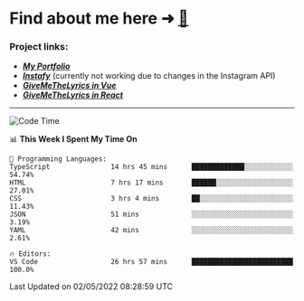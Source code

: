 # Find about me here ➜ [🧑](https://pauabella.dev)

### Project links:
- ***[My Portfolio](https://pauabella.dev)***
- ***[Instafy](https://instafy.me)*** (currently not working due to changes in the Instagram API)
- ***[GiveMeTheLyrics in Vue](https://lyrics.pauabella.dev)***
- ***[GiveMeTheLyrics in React](https://pauabella.dev/GiveMeTheLyrics)***

---
<!--START_SECTION:waka-->
![Code Time](http://img.shields.io/badge/Code%20Time-998%20hrs%2046%20mins-blue)

📊 **This Week I Spent My Time On** 

```text
💬 Programming Languages: 
TypeScript               14 hrs 45 mins      █████████████░░░░░░░░░░░░   54.74% 
HTML                     7 hrs 17 mins       ██████░░░░░░░░░░░░░░░░░░░   27.01% 
CSS                      3 hrs 4 mins        ██░░░░░░░░░░░░░░░░░░░░░░░   11.43% 
JSON                     51 mins             ░░░░░░░░░░░░░░░░░░░░░░░░░   3.19% 
YAML                     42 mins             ░░░░░░░░░░░░░░░░░░░░░░░░░   2.61%

🔥 Editors: 
VS Code                  26 hrs 57 mins      █████████████████████████   100.0%

```


 Last Updated on 02/05/2022 08:28:59 UTC
<!--END_SECTION:waka-->
